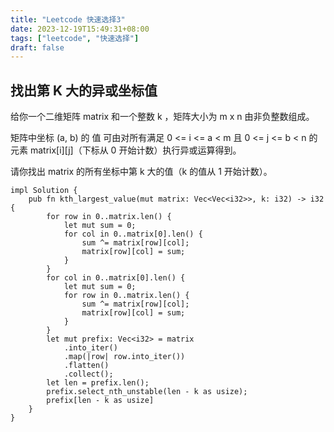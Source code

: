 ```yaml
---
title: "Leetcode 快速选择3"
date: 2023-12-19T15:49:31+08:00
tags: ["leetcode", "快速选择"]
draft: false
---
```


## 找出第 K 大的异或坐标值

给你一个二维矩阵 matrix 和一个整数 k ，矩阵大小为 m x n 由非负整数组成。

矩阵中坐标 (a, b) 的 值 可由对所有满足 0 <= i <= a < m 且 0 <= j <= b < n 的元素 matrix[i][j]（下标从 0 开始计数）执行异或运算得到。

请你找出 matrix 的所有坐标中第 k 大的值（k 的值从 1 开始计数）。

```
impl Solution {
    pub fn kth_largest_value(mut matrix: Vec<Vec<i32>>, k: i32) -> i32 {
        for row in 0..matrix.len() {
            let mut sum = 0;
            for col in 0..matrix[0].len() {
                sum ^= matrix[row][col];
                matrix[row][col] = sum;
            }
        }
        for col in 0..matrix[0].len() {
            let mut sum = 0;
            for row in 0..matrix.len() {
                sum ^= matrix[row][col];
                matrix[row][col] = sum;
            }
        }
        let mut prefix: Vec<i32> = matrix
            .into_iter()
            .map(|row| row.into_iter())
            .flatten()
            .collect();
        let len = prefix.len();
        prefix.select_nth_unstable(len - k as usize);
        prefix[len - k as usize]
    }
}
```